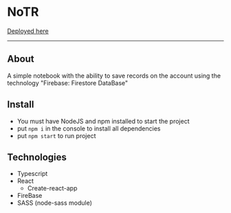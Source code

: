 # NoTR

[Deployed here](https://notr-6524b.web.app/notes)

---

## About
  A simple notebook with the ability to save records on the account using the technology "Firebase: Firestore DataBase"

## Install
  - You must have NodeJS and npm installed to start the project
  - put ```npm i``` in the console to install all dependencies
  - put ```npm start``` to run project

## Technologies
  - Typescript
  - React
    - Create-react-app
  - FireBase
  - SASS (node-sass module)
